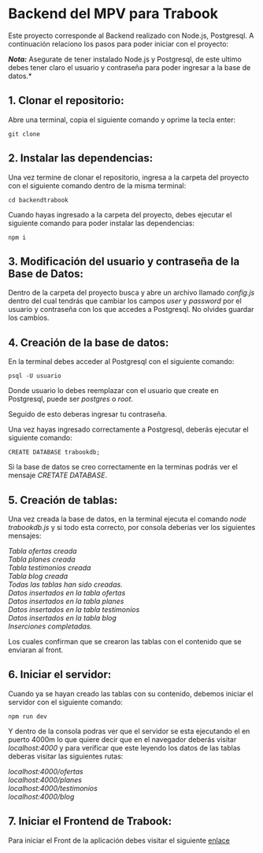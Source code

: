 # Backend del MPV para Trabook

Este proyecto corresponde al Backend realizado con Node.js, Postgresql. A continuación relaciono los pasos para poder iniciar con el proyecto:

**_Nota:_** Asegurate de tener instalado Node.js y Postgresql, de este ultimo debes tener claro el usuario y contraseña para poder ingresar a la base de datos.\*

## 1. Clonar el repositorio:

Abre una terminal, copia el siguiente comando y oprime la tecla enter:

```
git clone
```

## 2. Instalar las dependencias:

Una vez termine de clonar el repositorio, ingresa a la carpeta del proyecto con el siguiente comando dentro de la misma terminal:

```
cd backendtrabook
```

Cuando hayas ingresado a la carpeta del proyecto, debes ejecutar el siguiente comando para poder instalar las dependencias:

```
npm i
```

## 3. Modificación del usuario y contraseña de la Base de Datos:

Dentro de la carpeta del proyecto busca y abre un archivo llamado _config.js_ dentro del cual tendrás que cambiar los campos _user_ y _password_ por el usuario y contraseña con los que accedes a Postgresql. No olvides guardar los cambios.

## 4. Creación de la base de datos:

En la terminal debes acceder al Postgresql con el siguiente comando:

```
psql -U usuario
```

Donde usuario lo debes reemplazar con el usuario que create en Postgresql, puede ser _postgres_ o _root_.

Seguido de esto deberas ingresar tu contraseña.

Una vez hayas ingresado correctamente a Postgresql, deberás ejecutar el siguiente comando:

```
CREATE DATABASE trabookdb;
```

Si la base de datos se creo correctamente en la terminas podrás ver el mensaje _CRETATE DATABASE_.

## 5. Creación de tablas:

Una vez creada la base de datos, en la terminal ejecuta el comando _node trabookdb.js_ y si todo esta correcto, por consola deberias ver los siguientes mensajes:

_Tabla ofertas creada_\
_Tabla planes creada_\
_Tabla testimonios creada_\
_Tabla blog creada_\
_Todas las tablas han sido creadas._\
_Datos insertados en la tabla ofertas_\
_Datos insertados en la tabla planes_\
_Datos insertados en la tabla testimonios_\
_Datos insertados en la tabla blog_\
_Inserciones completadas._

Los cuales confirman que se crearon las tablas con el contenido que se enviaran al front.

## 6. Iniciar el servidor:

Cuando ya se hayan creado las tablas con su contenido, debemos iniciar el servidor con el siguiente comando:

```
npm run dev
```

Y dentro de la consola podras ver que el servidor se esta ejecutando el en puerto 4000m lo que quiere decir que en el navegador deberás visitar _localhost:4000_ y para verificar que este leyendo los datos de las tablas deberas visitar las siguientes rutas:

_localhost:4000/ofertas_\
_localhost:4000/planes_\
_localhost:4000/testimonios_\
_localhost:4000/blog_

## 7. Iniciar el Frontend de Trabook:

Para iniciar el Front de la aplicación debes visitar el siguiente [enlace](www.google.com)
